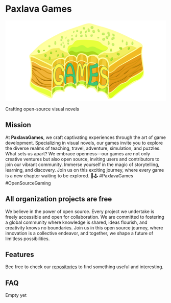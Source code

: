 # Paxlava Games

![PaxlavaGames logo](paxlava_preview_1280_640.png)

Crafting open-source visual novels

## Mission

At **PaxlavaGames**, we craft captivating experiences through the art of game development. 
Specializing in visual novels, our games invite you to explore the diverse realms of teaching,
travel, adventure, simulation, and puzzles. 
What sets us apart? We embrace openness—our games are not only creative ventures but also open source, 
inviting users and contributors to join our vibrant community. Immerse yourself in the magic of storytelling, 
learning, and discovery. Join us on this exciting journey, where every game is a new chapter waiting to be explored.
🌟🕹️ #PaxlavaGames #OpenSourceGaming

## All organization projects are free

We believe in the power of open source. Every project we undertake is freely accessible and open for collaboration. 
We are committed to fostering a global community where knowledge is shared, ideas flourish, and creativity knows no boundaries. 
Join us in this open source journey, where innovation is a collective endeavor, and together, we shape a future of limitless 
possibilities.

## Features

Bee free to check our [repositories](https://github.com/orgs/PaxlavaGames/repositories) to find something useful 
and interesting.

## FAQ

Empty yet

